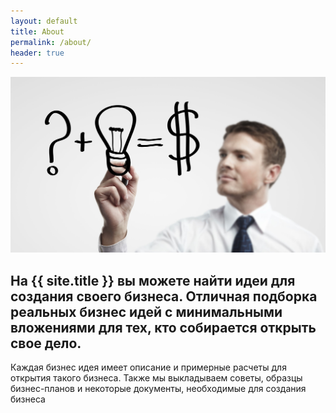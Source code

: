 ```yaml
---
layout: default
title: About
permalink: /about/
header: true
---
```


<img src="/images/business.jpg">
<h2>На {{ site.title }} вы можете найти идеи для создания своего бизнеса. Отличная подборка реальных бизнес идей с минимальными вложениями для тех, кто собирается открыть свое дело.</h2>
<div class="about-text">
<p>Каждая бизнес идея имеет описание и примерные расчеты для открытия такого бизнеса. Также мы выкладываем советы, образцы бизнес-планов  и некоторые документы, необходимые для создания бизнеса</p>
</div>


